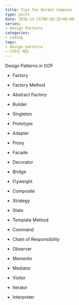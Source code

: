 ```yaml
---
title: Tips for Docker Compose
type: posts
date: 2016-11-21T00:28:15+09:00
series:
- Design Patterns
categories:
- coding
tags:
- design patterns
- 디자인 패턴
---
```


Design Patterns in GOF

- Factory
- Factory Method
- Abstract Factory
- Builder
- Singleton
- Prototype

- Adapter
- Proxy
- Facade
- Decorator
- Bridge
- Flyweight
- Composite

- Strategy
- State
- Template Method
- Command
- Chain of Responsibility
- Observer
- Memento
- Mediator
- Visitor
- Iterator
- Interpreter

